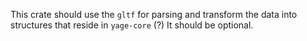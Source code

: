 This crate should use the `gltf` for parsing and transform the data into structures that reside in `yage-core` (?)
It should be optional.
